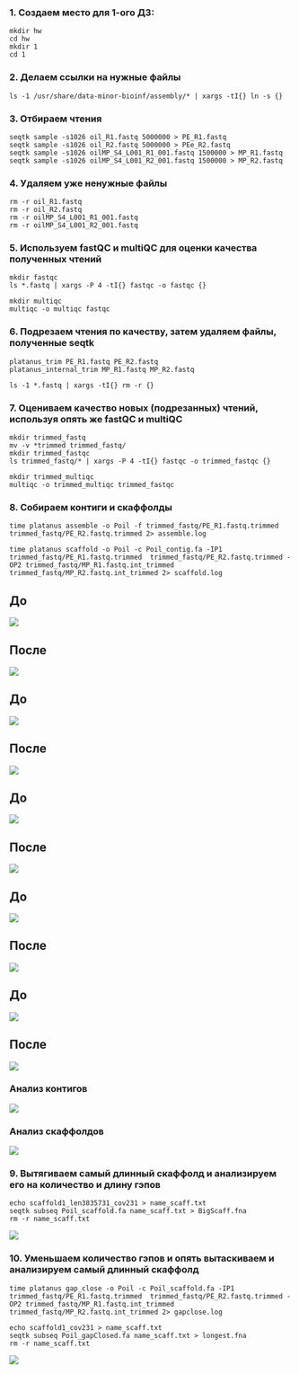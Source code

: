 ### 1. Создаем место для 1-ого ДЗ:
```
mkdir hw
cd hw
mkdir 1
cd 1
```
### 2. Делаем ссылки на нужные файлы
```
ls -1 /usr/share/data-minor-bioinf/assembly/* | xargs -tI{} ln -s {}
```
### 3. Отбираем чтения
```
seqtk sample -s1026 oil_R1.fastq 5000000 > PE_R1.fastq
seqtk sample -s1026 oil_R2.fastq 5000000 > PEe_R2.fastq
seqtk sample -s1026 oilMP_S4_L001_R1_001.fastq 1500000 > MP_R1.fastq
seqtk sample -s1026 oilMP_S4_L001_R2_001.fastq 1500000 > MP_R2.fastq
```
### 4. Удаляем уже ненужные файлы
```
rm -r oil_R1.fastq
rm -r oil_R2.fastq
rm -r oilMP_S4_L001_R1_001.fastq
rm -r oilMP_S4_L001_R2_001.fastq
```
### 5. Используем fastQC и multiQC для оценки качества полученных чтений
```
mkdir fastqc
ls *.fastq | xargs -P 4 -tI{} fastqc -o fastqc {}

mkdir multiqc
multiqc -o multiqc fastqc
```
### 6. Подрезаем чтения по качеству, затем удаляем файлы, полученные seqtk
```
platanus_trim PE_R1.fastq PE_R2.fastq 
platanus_internal_trim MP_R1.fastq MP_R2.fastq

ls -1 *.fastq | xargs -tI{} rm -r {}
```
### 7. Оцениваем качество новых (подрезанных) чтений, используя опять же fastQC и multiQC
```
mkdir trimmed_fastq
mv -v *trimmed trimmed_fastq/
mkdir trimmed_fastqc
ls trimmed_fastq/* | xargs -P 4 -tI{} fastqc -o trimmed_fastqc {}

mkdir trimmed_multiqc
multiqc -o trimmed_multiqc trimmed_fastqc
```
### 8. Собираем контиги и скаффолды
```
time platanus assemble -o Poil -f trimmed_fastq/PE_R1.fastq.trimmed trimmed_fastq/PE_R2.fastq.trimmed 2> assemble.log

time platanus scaffold -o Poil -c Poil_contig.fa -IP1 trimmed_fastq/PE_R1.fastq.trimmed  trimmed_fastq/PE_R2.fastq.trimmed -OP2 trimmed_fastq/MP_R1.fastq.int_trimmed trimmed_fastq/MP_R2.fastq.int_trimmed 2> scaffold.log
```
## До
![](https://github.com/kolbunovaa/images/blob/main/2021-10-26_22-39-13.png)
## После
![](https://github.com/kolbunovaa/images/blob/main/2021-10-26_22-40-34.png)
## До
![](https://github.com/kolbunovaa/images/blob/main/2021-10-26_22-56-16.png)
## После
![](https://github.com/kolbunovaa/images/blob/main/2021-10-26_22-56-53.png)
## До
![](https://github.com/kolbunovaa/images/blob/main/2021-10-26_22-58-51.png)
## После
![](https://github.com/kolbunovaa/images/blob/main/2021-10-26_22-59-16.png)
## До
![](https://github.com/kolbunovaa/images/blob/main/2021-10-26_23-01-37.png)
## После
![](https://github.com/kolbunovaa/images/blob/main/2021-10-26_23-02-09.png)
## До
![](https://github.com/kolbunovaa/images/blob/main/2021-10-26_23-18-40.png)
## После
![](https://github.com/kolbunovaa/images/blob/main/2021-10-26_23-19-26.png)
### Анализ контигов
![](https://github.com/kolbunovaa/images/blob/main/2021-10-27_01-23-01.png)
### Анализ скаффолдов
![](https://github.com/kolbunovaa/images/blob/main/2021-10-27_01-56-10.png)
### 9. Вытягиваем самый длинный скаффолд и анализируем его на количество и длину гэпов
```
echo scaffold1_len3835731_cov231 > name_scaff.txt
seqtk subseq Poil_scaffold.fa name_scaff.txt > BigScaff.fna
rm -r name_scaff.txt
```
![](https://github.com/kolbunovaa/images/blob/main/2021-10-27_19-09-42.png)
### 10. Уменьшаем количество гэпов и опять вытаскиваем и анализируем самый длинный скаффолд
```
time platanus gap_close -o Poil -c Poil_scaffold.fa -IP1 trimmed_fastq/PE_R1.fastq.trimmed  trimmed_fastq/PE_R2.fastq.trimmed -OP2 trimmed_fastq/MP_R1.fastq.int_trimmed trimmed_fastq/MP_R2.fastq.int_trimmed 2> gapclose.log

echo scaffold1_cov231 > name_scaff.txt
seqtk subseq Poil_gapClosed.fa name_scaff.txt > longest.fna
rm -r name_scaff.txt
```
![](https://github.com/kolbunovaa/images/blob/main/2021-10-27_19-46-18.png)




